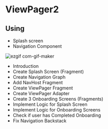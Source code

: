 # ViewPager2

## Using

- Splash screen
- Navigation Component

![ezgif com-gif-maker](https://user-images.githubusercontent.com/59710234/215250541-d9b44e46-efbf-49d1-a1b9-cb3cb1f1fc79.gif)

- Introduction
- Create Splash Screen (Fragment)
- Create Navigation Graph
- Add NavHost Fragment
- Create ViewPager Fragment
- Create ViewPager Adapter
- Create 3 Onboarding Screens (Fragments)
- Implement Logic for Splash Screen
- Implement Logic for Onboarding Screens
- Check if user has Completed Onboarding
- Fix Navigation Backstack
